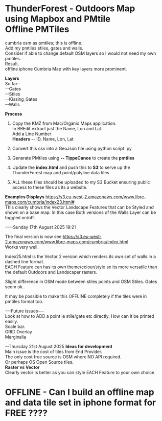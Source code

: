 **ThunderForest - Outdoors Map using Mapbox and PMtile**     
Offline PMTiles
===============
cumbria osm as pmtiles; this is offline.     
Add my pmtiles stiles, gates and walls.    
Consider if able to change default OSM layers so I would not 
need my own pmtiles.   
Result.    
offline iphone Cumbria Map with key layers 
more prominent.




**Layers**    
So far:-     
--Gates      
--Stiles      
--Kissing_Gates   
--Walls     

**Process**     
1. Copy the KMZ from Mac/Organic Maps application.   
In BBEdit extract just the Name, Lon and Lat.    
Add a Line Number   
**Headers** -- ID, Name, Lon, Lat   

2. Convert this csv into a GeoJson file using python script .py   

3. Generate PMtiles using **-- TippeCanoe** to create the **pmtiles**   

4. Update the **index.html** and push this to **S3** to serve up the ThunderForest map and point/polyline data tiles.   

5. ALL these files should be uploaded to my S3 Bucket ensuring public access to these files as its a website.   


**Examples Displays**
https://s3.eu-west-2.amazonaws.com/www.libre-maps.com/cumbria/index23.html#   
This clearly shows the Vector Landscape Features that can be Styled and shown on a base map. In this case Both versions of the Walls Layer can be toggled on/off.    













----Sunday 17th August 2025 19:21

The final version is now see https://s3.eu-west-2.amazonaws.com/www.libre-maps.com/cumbria/index.html   
Works very well. 

Index25.html is the Vector 2 version which renders its own set of walls in a dashed line format.    
EACH Feature can has its own theme/colour/style so its more versatile than the default Outdoors and Landscaper rasters.    

Slight difference in OSM mode between stiles points and OSM Stiles. Gates seem ok..

It may be possible to make this OFFLINE completely if the tiles were in pmtiles format too.

---Future issues---           
Look at how to ADD a point ie stile/gate etc directly.
How can it be printed easily.    
Scale bar.    
GRID Overlay    
Marginalia

--Thursday 21st August 2025
**Ideas for development**   
Main issue is the cost of tiles from End Provider.    
The only cost free source is OSM where NO API required.     
Or perhaps OS Open Source tiles.    
**Raster vs Vector**   
Clearly vector is better as you can style EACH Feature to your own choice.    

OFFLINE - Can I build an offline map and data tile set in iphone format for FREE ????    
=====================================================================================





